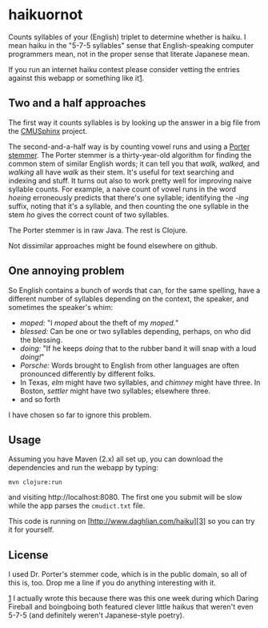 haikuornot
==========

Counts syllables of your (English) triplet to determine whether is
haiku.  I mean haiku in the "5-7-5 syllables" sense that
English-speaking computer programmers mean, not in the proper sense
that literate Japanese mean.

If you run an internet haiku contest please consider vetting the entries against this webapp or something like it[1].

Two and a half approaches
-------------------------

The first way it counts syllables is by looking up the answer in a big
file from the [CMUSphinx][2] project.

The second-and-a-half way is by counting vowel runs and using a
[Porter stemmer][1].  The Porter stemmer is a thirty-year-old
algorithm for finding the common stem of similar English words; it can
tell you that _walk, walked,_ and _walking_ all have _walk_ as their
stem.  It's useful for text searching and indexing and stuff.  It
turns out also to work pretty well for improving naive syllable
counts.  For example, a naive count of vowel runs in the word _hoeing_
erroneously predicts that there's one syllable; identifying the _-ing_
suffix, noting that it's a syllable, and then counting the one
syllable in the stem _ho_ gives the correct count of two syllables.

[1]: http://tartarus.org/~martin/PorterStemmer/
[2]: http://cmusphinx.sourceforge.net/

The Porter stemmer is in raw Java.  The rest is Clojure.

Not dissimilar approaches might be found elsewhere on github.


One annoying problem
--------------------

So English contains a bunch of words that can, for the same spelling, have a different number of syllables depending on the context, the speaker, and sometimes the speaker's whim:

* _moped:_  "I _moped_ about the theft of my _moped._"
* _blessed:_  Can be one or two syllables depending, perhaps, on who did the blessing.
* _doing:_  "If he keeps _doing_ that to the rubber band it will snap with a loud _doing!_"
* _Porsche:_ Words brought to English from other languages are often pronounced differently by different folks. 
* In Texas, _elm_ might have two syllables, and _chimney_ might have three. In Boston, _settler_ might have two syllables; elsewhere three.
* and so forth

I have chosen so far to ignore this problem.


Usage
-----

Assuming you have Maven (2.x) all set up, you can download the dependencies and run the webapp by typing:

    mvn clojure:run

and visiting http://localhost:8080.  The first one you submit will be slow while the app parses the `cmudict.txt` file.

This code is running on [http://www.daghlian.com/haiku][3] so you can try it for yourself.

[3]: http://www.daghlian.com/haiku

License
-------

I used Dr. Porter's stemmer code, which is in the public domain, so all of this is, too.  Drop me a line if you do anything interesting with it.


[1] I actually wrote this because there was this one week during which Daring Fireball and boingboing both featured clever little haikus that weren't even 5-7-5 (and definitely weren't Japanese-style poetry).

